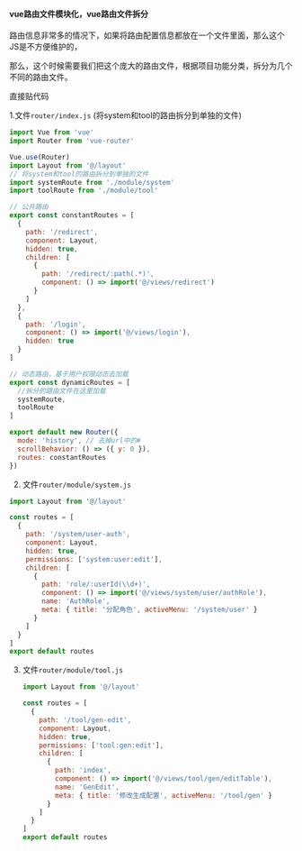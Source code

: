 #### vue路由文件模块化，vue路由文件拆分

路由信息非常多的情况下，如果将路由配置信息都放在一个文件里面，那么这个JS是不方便维护的，

那么，这个时候需要我们把这个庞大的路由文件，根据项目功能分类，拆分为几个不同的路由文件。

直接贴代码

1.文件`router/index.js` (将system和tool的路由拆分到单独的文件)

```javascript
import Vue from 'vue'
import Router from 'vue-router'

Vue.use(Router)
import Layout from '@/layout'
// 将system和tool的路由拆分到单独的文件
import systemRoute from './module/system'
import toolRoute from './module/tool'

// 公共路由
export const constantRoutes = [
  {
    path: '/redirect',
    component: Layout,
    hidden: true,
    children: [
      {
        path: '/redirect/:path(.*)',
        component: () => import('@/views/redirect')
      }
    ]
  },
  {
    path: '/login',
    component: () => import('@/views/login'),
    hidden: true
  }
]

// 动态路由，基于用户权限动态去加载
export const dynamicRoutes = [
  //拆分的路由文件在这里加载
  systemRoute,
  toolRoute
]

export default new Router({
  mode: 'history', // 去掉url中的#
  scrollBehavior: () => ({ y: 0 }),
  routes: constantRoutes
})

```

2. 文件`router/module/system.js`

```javascript
import Layout from '@/layout'

const routes = [
  {
    path: '/system/user-auth',
    component: Layout,
    hidden: true,
    permissions: ['system:user:edit'],
    children: [
      {
        path: 'role/:userId(\\d+)',
        component: () => import('@/views/system/user/authRole'),
        name: 'AuthRole',
        meta: { title: '分配角色', activeMenu: '/system/user' }
      }
    ]
  }
]
export default routes

```

3. 文件`router/module/tool.js`

   ```javascript
   import Layout from '@/layout'
   
   const routes = [
     {
       path: '/tool/gen-edit',
       component: Layout,
       hidden: true,
       permissions: ['tool:gen:edit'],
       children: [
         {
           path: 'index',
           component: () => import('@/views/tool/gen/editTable'),
           name: 'GenEdit',
           meta: { title: '修改生成配置', activeMenu: '/tool/gen' }
         }
       ]
     }
   ]
   export default routes
   
   ```

   